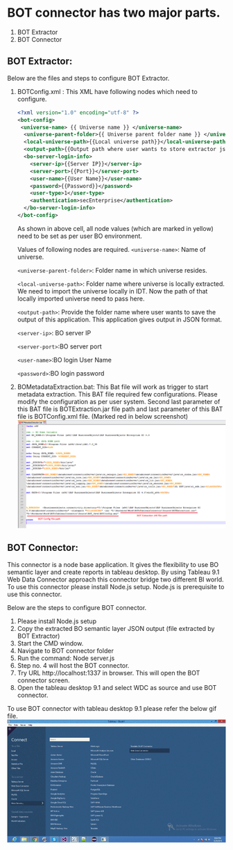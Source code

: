 # BOT connector has two major parts.
  
  1. BOT Extractor
  2. BOT Connector

## BOT Extractor:

Below are the files and steps to configure BOT Extractor. 

1. BOTConfig.xml : This XML have following nodes which need to configure. 

    ```XML
    <?xml version="1.0" encoding="utf-8" ?>
    <bot-config>
     <universe-name> {{ Universe name }} </universe-name>
      <universe-parent-folder>{{ Universe parent folder name }} </universe-parent-folder>
      <local-universe-path>{{Local universe path}}</local-universe-path>
      <output-path>{{Output path where user wants to store extractor json output}}</output-path>
      <bo-server-login-info>
        <server-ip>{{Server IP}}</server-ip>
        <server-port>{{Port}}</server-port>
        <user-name>{{User Name}}</user-name>
        <password>{{Password}}</password>
        <user-type>1</user-type>
        <authentication>secEnterprise</authentication>
      </bo-server-login-info>
    </bot-config>
    ```

    As shown in above cell, all node values (which are marked in yellow) need to be set as per user BO environment. 

    Values of following nodes are required.
    `<universe-name>`: Name of universe.

    `<universe-parent-folder>`:  Folder name in which universe resides.

    `<local-universe-path>`: Folder name where universe is locally extracted. We need to import the universe locally in IDT. Now the path of that locally imported universe need to pass here.

    `<output-path>`: Provide the folder name where user wants to save the output of this application. This application gives output in JSON format. 

    `<server-ip>`: BO server IP

    `<server-port>`:BO server port

    `<user-name>`:BO login User Name

    `<password>`:BO login password

2. BOMetadataExtraction.bat: This Bat file will work as trigger to start metadata extraction. This BAT file required few configurations. Please modify the configuration as per user system. 
Second last parameter of this BAT file is BOTExtraction.jar file path and last parameter of this BAT file is BOTConfig.xml file. (Marked red in below screenshot)
![botconfig](/botconfig-xml.png)

## BOT Connector:

This connector is a node base application. It gives the flexibility to use BO semantic layer and create reports in tableau desktop. By using Tableau 9.1 Web Data Connector approach this connector bridge two different BI world. To use this connector please install Node.js setup. Node.js is prerequisite to use this connector.

Below are the steps to configure BOT connector.

1.  Please install Node.js setup
2.  Copy the extracted BO semantic layer JSON output (file extracted by BOT Extractor)
3.  Start the CMD window.
4.  Navigate to BOT connector folder
5.  Run the command: Node server.js
6.  Step no. 4 will host the BOT connector. 
7.  Try URL http://localhost:1337 in browser. This will open the BOT connector screen.
8. Open the tableau desktop 9.1 and select WDC as source and use BOT connector.

To use BOT connector with tableau desktop 9.1 please refer the below gif file.
![tableau](/tableau-screen.png)


